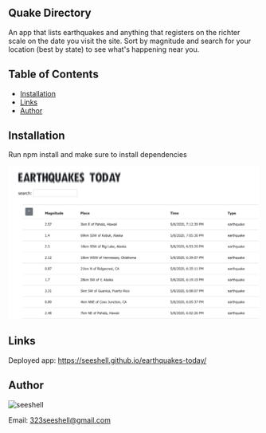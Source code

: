 ## Quake Directory
An app that lists earthquakes and anything that registers on the richter scale on the date you visit the site. Sort by magnitude and search for your location (best by state) to see what's happening near you. 

## Table of Contents
* [Installation](#installation)
* [Links](#links)
* [Author](#author)


## Installation

Run npm install and make sure to install dependencies

![quake-directory](assets/quake-directory.png)

## Links

Deployed app: https://seeshell.github.io/earthquakes-today/

## Author

<img src="https://avatars2.githubusercontent.com/u/60075663?v=4" alt="seeshell"  width="75"/>

Email: 323seeshell@gmail.com